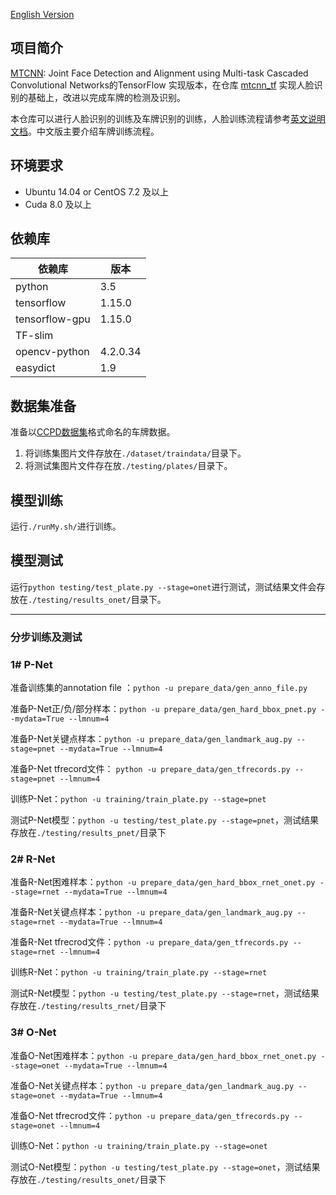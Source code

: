 [English Version](./README.md)

## 项目简介

[MTCNN](https://kpzhang93.github.io/MTCNN_face_detection_alignment/): Joint Face Detection and Alignment using Multi-task Cascaded Convolutional Networks的TensorFlow 实现版本，在仓库 [mtcnn_tf](https://github.com/BobLiu20/mtcnn_tf) 实现人脸识别的基础上，改进以完成车牌的检测及识别。

本仓库可以进行人脸识别的训练及车牌识别的训练，人脸训练流程请参考[英文说明文档](./README.md)。中文版主要介绍车牌训练流程。

## 环境要求

* Ubuntu 14.04 or CentOS 7.2 及以上
* Cuda 8.0 及以上

## 依赖库

| 依赖库         | 版本     |
| -------------- | -------- |
| python         | 3.5      |
| tensorflow     | 1.15.0   |
| tensorflow-gpu | 1.15.0   |
| TF-slim        |          |
| opencv-python  | 4.2.0.34 |
| easydict       | 1.9      |

## 数据集准备

准备以[CCPD数据集](https://blog.csdn.net/yang_daxia/article/details/88234138_)格式命名的车牌数据。

1. 将训练集图片文件存放在`./dataset/traindata/`目录下。
2. 将测试集图片文件存在放`./testing/plates/`目录下。

## 模型训练

运行`./runMy.sh/`进行训练。

## 模型测试

运行`python testing/test_plate.py --stage=onet`进行测试，测试结果文件会存放在`./testing/results_onet/`目录下。

---

### 分步训练及测试

### 1# P-Net

准备训练集的annotation file ：`python -u prepare_data/gen_anno_file.py`

准备P-Net正/负/部分样本：`python -u prepare_data/gen_hard_bbox_pnet.py --mydata=True --lmnum=4`

准备P-Net关键点样本：`python -u prepare_data/gen_landmark_aug.py --stage=pnet --mydata=True --lmnum=4`

准备P-Net tfrecord文件： `python -u prepare_data/gen_tfrecords.py --stage=pnet --lmnum=4`

训练P-Net：`python -u training/train_plate.py --stage=pnet`

测试P-Net模型：`python -u testing/test_plate.py --stage=pnet`，测试结果存放在`./testing/results_pnet/`目录下

### 2# R-Net

准备R-Net困难样本：`python -u prepare_data/gen_hard_bbox_rnet_onet.py --stage=rnet --mydata=True --lmnum=4`

准备R-Net关键点样本：`python -u prepare_data/gen_landmark_aug.py --stage=rnet --mydata=True --lmnum=4`

准备R-Net tfrecrod文件：`python -u prepare_data/gen_tfrecords.py --stage=rnet --lmnum=4`

训练R-Net：`python -u training/train_plate.py --stage=rnet`

测试R-Net模型：`python -u testing/test_plate.py --stage=rnet`，测试结果存放在`./testing/results_rnet/`目录下

### 3# O-Net

准备O-Net困难样本：`python -u prepare_data/gen_hard_bbox_rnet_onet.py --stage=onet --mydata=True --lmnum=4`

准备O-Net关键点样本：`python -u prepare_data/gen_landmark_aug.py --stage=onet --mydata=True --lmnum=4`

准备O-Net tfrecrod文件：`python -u prepare_data/gen_tfrecords.py --stage=onet --lmnum=4`

训练O-Net：`python -u training/train_plate.py --stage=onet`

测试O-Net模型：`python -u testing/test_plate.py --stage=onet`，测试结果存放在`./testing/results_onet/`目录下